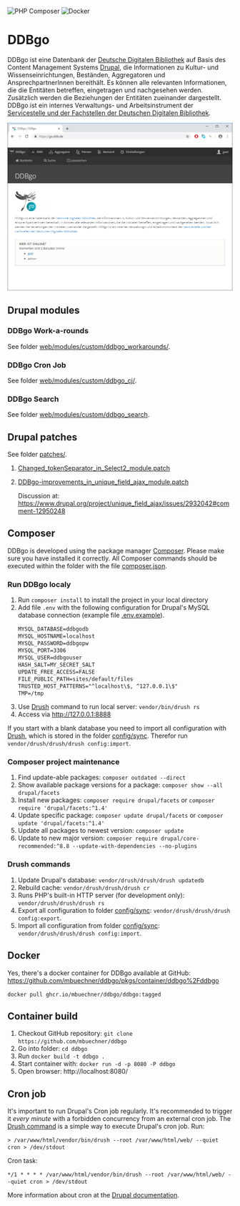 ![PHP Composer](https://github.com/mbuechner/ddbgo/workflows/PHP%20Composer/badge.svg) ![Docker](https://github.com/mbuechner/ddbgo/workflows/Docker/badge.svg)

# DDBgo
DDBgo ist eine Datenbank der [Deutsche Digitalen Bibliothek](https://www.deutsche-digitale-bibliothek.de/) auf Basis des Content Management Systems [Drupal](https://www.drupal.org/), die Informationen zu Kultur- und Wissenseinrichtungen, Beständen, Aggregatoren und AnsprechpartnerInnen bereithält. Es können alle relevanten Informationen, die die Entitäten betreffen, eingetragen und nachgesehen werden. Zusätzlich werden die Beziehungen der Entitäten zueinander dargestellt. DDBgo ist ein internes Verwaltungs- und Arbeitsinstrument der [Servicestelle und der Fachstellen der Deutschen Digitalen Bibliothek](https://pro.deutsche-digitale-bibliothek.de/).

<p align="center">
  <a href="images/DDBgo_Screenshot.png"><img src="https://raw.githubusercontent.com/mbuechner/ddbgo/master/images/DDBgo_Screenshot.png" width="512" title="DDBgo Screenshot"></a>
</p>

## Drupal modules
### DDBgo Work-a-rounds
See folder [web/modules/custom/ddbgo_workarounds/](web/modules/custom/ddbgo_workarounds/).
### DDBgo Cron Job
See folder [web/modules/custom/ddbgo_cj/](web/modules/custom/ddbgo_cj/).
### DDBgo Search
See folder [web/modules/custom/ddbgo_search](web/modules/custom/ddbgo_search/).
## Drupal patches
See folder [patches/](patches/).
1. [Changed_tokenSeparator_in_Select2_module.patch](patches/Changed_tokenSeparator_in_Select2_module.patch)
2. [DDBgo-improvements_in_unique_field_ajax_module.patch](patches/DDBgo-improvements_in_unique_field_ajax_module.patch)
   
   Discussion at: https://www.drupal.org/project/unique_field_ajax/issues/2932042#comment-12950248

## Composer
DDBgo is developed using the package manager [Composer](https://getcomposer.org/). Please make sure you have installed it correctly. All Composer commands should be executed within the folder with the file [composer.json](composer.json).

### Run DDBgo localy
1. Run `composer install` to install the project in your local directory
2. Add file `.env` with the following configuration for Drupal's MySQL database connection (example file [.env.example](.env.example)).
   ```
   MYSQL_DATABASE=ddbgodb
   MYSQL_HOSTNAME=localhost
   MYSQL_PASSWORD=ddbgopw
   MYSQL_PORT=3306
   MYSQL_USER=ddbgouser
   HASH_SALT=MY_SECRET_SALT
   UPDATE_FREE_ACCESS=FALSE
   FILE_PUBLIC_PATH=sites/default/files
   TRUSTED_HOST_PATTERNS="^localhost\$, ^127.0.0.1\$"
   TMP=/tmp
   ```
3. Use [Drush](https://www.drush.org/) command to run local server: `vendor/bin/drush rs`
4. Access via  http://127.0.0.1:8888

If you start with a blank database you need to import all configuration with [Drush](https://www.drush.org/), which is stored in the folder [config/sync](config/sync). Therefor run `vendor/drush/drush/drush config:import`.

### Composer project maintenance
1. Find update-able packages: 
   `composer outdated --direct`
2. Show available package versions for a package: 
   `composer show --all drupal/facets`
3. Install new packages: 
   `composer require drupal/facets` or `composer require 'drupal/facets:^1.4'`
4. Update specific package: 
   `composer update drupal/facets` or `composer update 'drupal/facets:^1.4'`
5. Update all packages to newest version: 
   `composer update`
6. Update to new major version: 
   `composer require drupal/core-recommended:^8.8 --update-with-dependencies --no-plugins`

### Drush commands
1. Update Drupal's database: 
   `vendor/drush/drush/drush updatedb`
2. Rebuild cache: 
   `vendor/drush/drush/drush cr`
3. Runs PHP's built-in HTTP server (for development only): 
   `vendor/drush/drush/drush rs`
4. Export all configuration to folder [config/sync](config/sync): 
   `vendor/drush/drush/drush config:export`.
5. Import all configuration from folder [config/sync](config/sync): 
   `vendor/drush/drush/drush config:import`.

## Docker
Yes, there's a docker container for DDBgo available at GitHub: https://github.com/mbuechner/ddbgo/pkgs/container/ddbgo%2Fddbgo
```
docker pull ghcr.io/mbuechner/ddbgo/ddbgo:tagged
```
## Container build
1. Checkout GitHub repository:
   `git clone https://github.com/mbuechner/ddbgo`
2. Go into folder:
  `cd ddbgo`
3. Run
   `docker build -t ddbgo .`
4. Start container with:
   `docker run -d -p 8080 -P ddbgo`
5. Open browser:
   http://localhost:8080/
   
## Cron job
It's important to run Drupal's Cron job regularly. It's recommended to trigger it *every minute* with a forbidden concurrency from an external cron job. The [Drush command](https://docs.drush.org/en/8.x/cron/) is a simple way to execute Drupal's cron job.
Run:
```
> /var/www/html/vendor/bin/drush --root /var/www/html/web/ --quiet cron > /dev/stdout
```
Cron task:
```
*/1 * * * * /var/www/html/vendor/bin/drush --root /var/www/html/web/ --quiet cron > /dev/stdout
```
More information about cron at the [Drupal documentation](https://www.drupal.org/docs/administering-a-drupal-site/cron-automated-tasks/cron-automated-tasks-overview).
